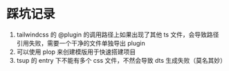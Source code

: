 # 踩坑记录

1. tailwindcss 的 @plugin 的调用路径上如果出现了其他 ts 文件，会导致路径引用失败，需要一个干净的文件单独导出 plugin
2. 可以使用 plop 来创建模版用于快速搭建项目
3. tsup 的 entry 下不能有多个 css 文件，不然会导致 dts 生成失败（莫名其妙）

